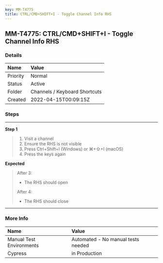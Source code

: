 ```yaml
---
key: MM-T4775
title: CTRL/CMD+SHIFT+I - Toggle Channel Info RHS
---
```


## MM-T4775: CTRL/CMD+SHIFT+I - Toggle Channel Info RHS

### Details

| Name     | Value                         |
| :------- | :---------------------------- |
| Priority | Normal                        |
| Status   | Active                        |
| Folder   | Channels / Keyboard Shortcuts |
| Created  | 2022-04-15T00:09:15Z          |

### Steps

<hr/>

**Step 1**

> <article><ol><li>Visit a channel</li><li>Ensure the RHS is not visible</li><li>Press Ctrl+Shift+I (Windows) or ⌘+⇧+I (macOS)</li><li>Press the keys again</li></ol></article>

**Expected**

> <article>After 3:<ul><li>The RHS should open</li></ul>After 4:<ul><li>The RHS should close</li></ul></article>

<hr/>

### More Info

| Name                     | Value                              |
| :----------------------- | :--------------------------------- |
| Manual Test Environments | Automated - No manual tests needed |
| Cypress                  | in Production                      |
